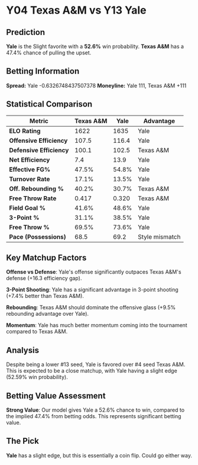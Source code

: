 # Y04 Texas A&M vs Y13 Yale

## Prediction
**Yale** is the Slight favorite with a **52.6%** win probability.
**Texas A&M** has a 47.4% chance of pulling the upset.

## Betting Information
**Spread:** Yale -0.6326748437507378
**Moneyline:** Yale 111, Texas A&M +111

## Statistical Comparison

| Metric | Texas A&M | Yale | Advantage |
|--------|-----------------|-----------------|----------|
| **ELO Rating** | 1622 | 1635 | Yale |
| **Offensive Efficiency** | 107.5 | 116.4 | Yale |
| **Defensive Efficiency** | 100.1 | 102.5 | Texas A&M |
| **Net Efficiency** | 7.4 | 13.9 | Yale |
| **Effective FG%** | 47.5% | 54.8% | Yale |
| **Turnover Rate** | 17.1% | 13.5% | Yale |
| **Off. Rebounding %** | 40.2% | 30.7% | Texas A&M |
| **Free Throw Rate** | 0.417 | 0.320 | Texas A&M |
| **Field Goal %** | 41.6% | 48.6% | Yale |
| **3-Point %** | 31.1% | 38.5% | Yale |
| **Free Throw %** | 69.5% | 73.6% | Yale |
| **Pace (Possessions)** | 68.5 | 69.2 | Style mismatch |

## Key Matchup Factors

**Offense vs Defense**: Yale's offense significantly outpaces Texas A&M's defense (+16.3 efficiency gap).

**3-Point Shooting**: Yale has a significant advantage in 3-point shooting (+7.4% better than Texas A&M).

**Rebounding**: Texas A&M should dominate the offensive glass (+9.5% rebounding advantage over Yale).

**Momentum**: Yale has much better momentum coming into the tournament compared to Texas A&M.

## Analysis

Despite being a lower #13 seed, Yale is favored over #4 seed Texas A&M. This is expected to be a close matchup, with Yale having a slight edge (52.59% win probability).

## Betting Value Assessment

**Strong Value**: Our model gives Yale a 52.6% chance to win, compared to the implied 47.4% from betting odds. This represents significant betting value.

## The Pick

**Yale** has a slight edge, but this is essentially a coin flip. Could go either way.

